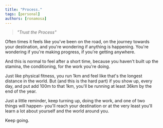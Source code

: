 ```yaml
---
title: "Process."
tags: [personal]
authors: [ronamosa]
---
```


>_"Trust the Process"_

Often times it feels like you've been on the road, on the journey towards your destination, and you're wondering if anything is happening. You're wondering if you're making progress, if you're getting anywhere.

And this is normal to feel after a short time, because you haven't built up the stamina, the conditioning, for the work you're doing.

Just like physical fitness, you run 1km and feel like that's the longest distance in the world. But (and this is the hard part) if you show up, every day, and put add 100m to that 1km, you'll be running at least 36km by the end of the year.

Just a little reminder, keep turning up, doing the work, and one of two things will happen- you'll reach your destination or at the very least you'll learn a lot about yourself and the world around you.

Keep going.
